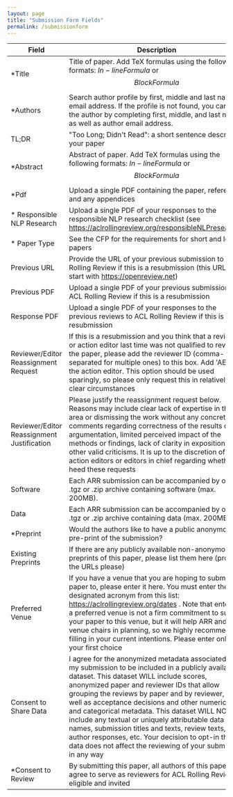 ```yaml
---
layout: page
title: "Submission Form Fields"
permalink: /submissionform
---
```


| Field | Description |
|-------|--------|
| *Title | Title of paper. Add TeX formulas using the following formats: $In-line Formula$ or $$Block Formula$$  |
| *Authors | Search author profile by first, middle and last name or email address. If the profile is not found, you can add the author by completing first, middle, and last names as well as author email address.  |
| TL;DR | "Too Long; Didn't Read": a short sentence describing your paper  |
| *Abstract | Abstract of paper. Add TeX formulas using the following formats: $In-line Formula$ or $$Block Formula$$ |
| *Pdf | Upload a single PDF containing the paper, references and any appendices |
| * Responsible NLP Research | Upload a single PDF of your responses to the responsible NLP research checklist (see https://aclrollingreview.org/responsibleNLPresearch/) |
| * Paper Type | See the CFP for the requirements for short and long papers |
| Previous URL | Provide the URL of your previous submission to ACL Rolling Review if this is a resubmission (this URL will start with https://openreview.net) |
| Previous PDF | Upload a single PDF of your previous submission to ACL Rolling Review if this is a resubmission |
| Response PDF | Upload a single PDF of your responses to the previous reviews to ACL Rolling Review if this is a resubmission |
| Reviewer/Editor Reassignment Request | If this is a resubmission and you think that a reviewer or action editor last time was not qualified to review the paper, please add the reviewer ID (comma-separated for multiple ones) to this box. Add 'AE' for the action editor. This option should be used sparingly, so please only request this in relatively clear circumstances |
| Reviewer/Editor Reassignment Justification | Please justify the reassignment request below. Reasons may include clear lack of expertise in the area or dismissing the work without any concrete comments regarding correctness of the results or argumentation, limited perceived impact of the methods or findings, lack of clarity in exposition, or other valid criticisms. It is up to the discretion of the action editors or editors in chief regarding whether to heed these requests |
| Software | Each ARR submission can be accompanied by one .tgz or .zip archive containing software (max. 200MB). |
| Data | Each ARR submission can be accompanied by one .tgz or .zip archive containing data (max. 200MB). |
| *Preprint | Would the authors like to have a public anonymous pre-print of the submission? |
| Existing Preprints | If there are any publicly available non-anonymous preprints of this paper, please list them here (provide the URLs please) |
| Preferred Venue | If you have a venue that you are hoping to submit this paper to, please enter it here. You must enter the designated acronym from this list: https://aclrollingreview.org/dates . Note that entering a preferred venue is not a firm commitment to submit your paper to this venue, but it will help ARR and the venue chairs in planning, so we highly recommend filling in your current intentions. Please enter only your first choice |
| Consent to Share Data | I agree for the anonymized metadata associated with my submission to be included in a publicly available dataset. This dataset WILL include scores, anonymized paper and reviewer IDs that allow grouping the reviews by paper and by reviewer, as well as acceptance decisions and other numerical and categorical metadata. This dataset WILL NOT include any textual or uniquely attributable data like names, submission titles and texts, review texts, author responses, etc. Your decision to opt-in the data does not affect the reviewing of your submission in any way |
| *Consent to Review | By submitting this paper, all authors of this paper agree to serve as reviewers for ACL Rolling Review if eligible and invited |
